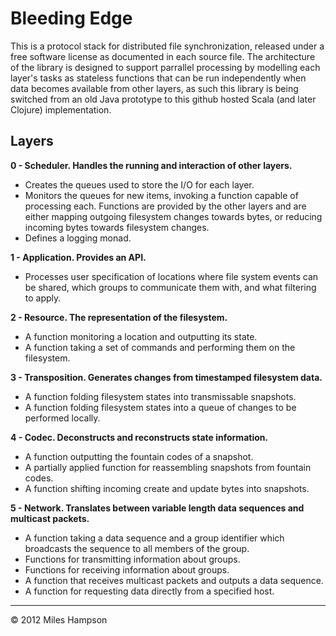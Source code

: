 Bleeding Edge
================================
This is a protocol stack for distributed file synchronization, released 
under a free software license as documented in each source file. The
architecture of the library is designed to support parrallel processing
by modelling each layer's tasks as stateless functions that can be run
independently when data becomes available from other layers, as such this 
library is being switched from an old Java prototype to this github 
hosted Scala (and later Clojure) implementation.

Layers
------------------------------------------------------------------------
**0 - Scheduler. Handles the running and interaction of other layers.**
* Creates the queues used to store the I/O for each layer.
* Monitors the queues for new items, invoking a function capable of 
processing each. Functions are provided by the other layers and are either 
mapping outgoing filesystem changes towards bytes, or reducing incoming 
bytes towards filesystem changes.
* Defines a logging monad.

**1 - Application. Provides an API.**
* Processes user specification of locations where file system events can 
be shared, which groups to communicate them with, and what filtering to apply.

**2 - Resource. The representation of the filesystem.**
* A function monitoring a location and outputting its state.
* A function taking a set of commands and performing them on the filesystem.

**3 - Transposition. Generates changes from timestamped filesystem data.** 
* A function folding filesystem states into transmissable snapshots.
* A function folding filesystem states into a queue of changes to be performed 
locally.

**4 - Codec. Deconstructs and reconstructs state information.**
* A function outputting the fountain codes of a snapshot.
* A partially applied function for reassembling snapshots from fountain codes.
* A function shifting incoming create and update bytes into snapshots.

**5 - Network. Translates between variable length data sequences and 
multicast packets.**
* A function taking a data sequence and a group identifier which 
broadcasts the sequence to all members of the group.
* Functions for transmitting information about groups.
* Functions for receiving information about groups.
* A function that receives multicast packets and outputs a data sequence.
* A function for requesting data directly from a specified host.

------------------------------------------------------------------------
<div class="footer">
 &copy; 2012 Miles Hampson
</div>